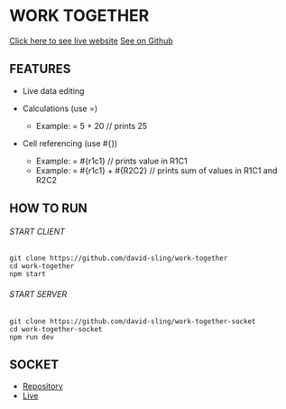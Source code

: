 # WORK TOGETHER

[Click here to see live website](https://work-together.netlify.app)
[See on Github](https://github.com/david-sling/work-together)

## FEATURES

- Live data editing
- Calculations (use =)
  - Example: = 5 + 20 // prints 25
- Cell referencing (use #{})

  - Example: = #{r1c1} // prints value in R1C1
  - Example: = #{r1c1} + #{R2C2} // prints sum of values in R1C1 and R2C2

## HOW TO RUN

###### START CLIENT

```
git clone https://github.com/david-sling/work-together
cd work-together
npm start
```

###### START SERVER

```
git clone https://github.com/david-sling/work-together-socket
cd work-together-socket
npm run dev
```

## SOCKET

- [Repository](https://github.com/david-sling/work-together-socket)
- [Live](https://work-together-socket.herokuapp.com/)
